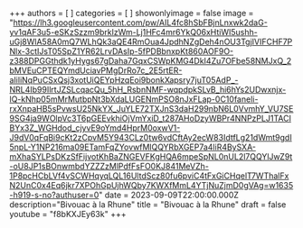 +++
authors = [ ]
categories = [ ]
showonlyimage = false
image = "https://lh3.googleusercontent.com/pw/AIL4fc8hSbFBjnLnxwk2daG-yv1qAF3u5-eSKzSzzm9brklzWm-Lj1HFc4mr6YkQ06xHtiWI5ushh-uGj8WlA58A0mQ7WLhQk3aQE4RmOua4JpdhNZgDeh4nOU3TgjIVIFCHF7PNlx-3ctIJsT05SpZ1YR62LrvDAsIp-5fPDBbnxpKt860AOF9O-z388DPGGthdk1yHygs67gDaha7GqxCSWpKMG4DkI4Zu7OFbe58NMJxQ_2bMVEuCPTEQYmdUciavPMgDrRo7c_2E5rtER-aIiliNqPuCSxQsj3xotUiQEYpHzqEoi9bonkXapsry7juT05AdP_-NRL4Ib99IlrtJZSLcqacQu_5hH_RsbnNMF-wqpdpkSLvB_hi6hYs2UDwxnjx-lQ-kNhp05mMrMutbpNt3bXdaLUGENmPSO8nJxFLap-0C10faneli-rxXnpaHB5sPvwsU25NkYX_JuYLE72TXJnS3daH299nbN6L0VvmhY_VU7SE9SG4ja9WOlpVc3T6pGEEvkhiOjVmYxiD_t287AHoDzyWBPr4NNPzPLJ1TACIBYx3Z_WGHdod_cjyvE9oYmd4HprM0oxwV1-J9dV0qFqBi9cKt2zCpvM5Y943CLz0tw6vdCftAy2ecW83IdtfLg21dWmt9gdI5npL-Y1NP216ma09ETamFqZYovwfMlQQYRbXGEP7a4liR4BySXA-mXhaSYLPsDKzSfFijvotKhBaZNGEVFKgHQA6mpeSpNL0nUL2l7QQYlJwZ9t-oU8JP1sBOnwmbdYZZZzMlPdfFsFO0KJ841MeVZh-1P8pcHCbLVf4vSCWHqyqLQL16UltdScz80fu6pviC4tFxGiCHqelT7WThalFxN2UnC0x4Eq6jkr7XPOhGpUjhWQby7KWXfMmL4YTjNuZjmD0gVAg=w1635-h919-s-no?authuser=0"
date = 2023-09-09T22:00:00.000Z
description="Bivouac à la Rhune"
title = "Bivouac à la Rhune"
draft = false
youtube = "f8bKXJEy63k"
+++

